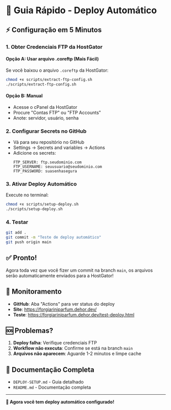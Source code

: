 # 🚀 Guia Rápido - Deploy Automático

## ⚡ Configuração em 5 Minutos

### 1. Obter Credenciais FTP da HostGator

#### Opção A: Usar arquivo .coreftp (Mais Fácil)
Se você baixou o arquivo `.coreftp` da HostGator:
```bash
chmod +x scripts/extract-ftp-config.sh
./scripts/extract-ftp-config.sh
```

#### Opção B: Manual
- Acesse o cPanel da HostGator
- Procure "Contas FTP" ou "FTP Accounts"
- Anote: servidor, usuário, senha

### 2. Configurar Secrets no GitHub
- Vá para seu repositório no GitHub
- Settings → Secrets and variables → Actions
- Adicione os secrets:
  ```
  FTP_SERVER: ftp.seudominio.com
  FTP_USERNAME: seuusuario@seudominio.com
  FTP_PASSWORD: suasenhasegura
  ```

### 3. Ativar Deploy Automático
Execute no terminal:
```bash
chmod +x scripts/setup-deploy.sh
./scripts/setup-deploy.sh
```

### 4. Testar
```bash
git add .
git commit -m "Teste de deploy automático"
git push origin main
```

## ✅ Pronto!

Agora toda vez que você fizer um commit na branch `main`, os arquivos serão automaticamente enviados para a HostGator!

## 📱 Monitoramento

- **GitHub**: Aba "Actions" para ver status do deploy
- **Site**: https://forgiariniparfum.dehor.dev/
- **Teste**: https://forgiariniparfum.dehor.dev/test-deploy.html

## 🆘 Problemas?

1. **Deploy falha**: Verifique credenciais FTP
2. **Workflow não executa**: Confirme se está na branch `main`
3. **Arquivos não aparecem**: Aguarde 1-2 minutos e limpe cache

## 📖 Documentação Completa

- `DEPLOY-SETUP.md` - Guia detalhado
- `README.md` - Documentação completa

---

**🎉 Agora você tem deploy automático configurado!**
